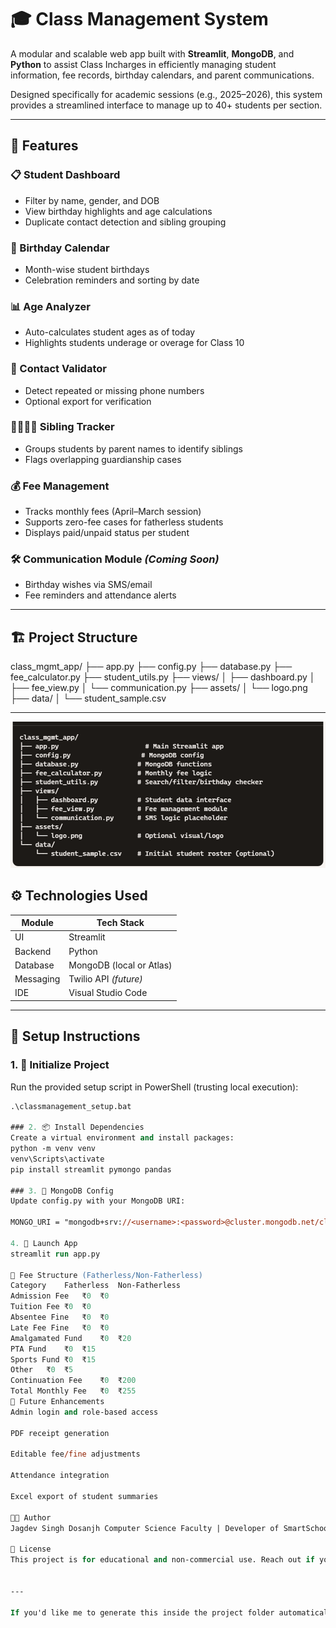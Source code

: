 # 🎓 Class Management System

A modular and scalable web app built with **Streamlit**, **MongoDB**, and **Python** to assist Class Incharges in efficiently managing student information, fee records, birthday calendars, and parent communications.

Designed specifically for academic sessions (e.g., 2025–2026), this system provides a streamlined interface to manage up to 40+ students per section.

---

## 🚀 Features

### 📋 Student Dashboard
- Filter by name, gender, and DOB
- View birthday highlights and age calculations
- Duplicate contact detection and sibling grouping

### 📅 Birthday Calendar
- Month-wise student birthdays
- Celebration reminders and sorting by date

### 📊 Age Analyzer
- Auto-calculates student ages as of today
- Highlights students underage or overage for Class 10

### 📱 Contact Validator
- Detect repeated or missing phone numbers
- Optional export for verification

### 👨‍👩‍👧‍👦 Sibling Tracker
- Groups students by parent names to identify siblings
- Flags overlapping guardianship cases

### 💰 Fee Management
- Tracks monthly fees (April–March session)
- Supports zero-fee cases for fatherless students
- Displays paid/unpaid status per student

### 🛠️ Communication Module *(Coming Soon)*
- Birthday wishes via SMS/email
- Fee reminders and attendance alerts

---

## 🏗️ Project Structure

class_mgmt_app/ ├── app.py ├── config.py ├── database.py ├── fee_calculator.py ├── student_utils.py ├── views/ │ ├── dashboard.py │ ├── fee_view.py │ └── communication.py ├── assets/ │ └── logo.png ├── data/ │ └── student_sample.csv

---
![alt text](image.png)

## ⚙️ Technologies Used

| Module       | Tech Stack        |
|--------------|-------------------|
| UI           | Streamlit         |
| Backend      | Python             |
| Database     | MongoDB (local or Atlas) |
| Messaging    | Twilio API *(future)* |
| IDE          | Visual Studio Code |

---

## 💾 Setup Instructions

### 1. 🧱 Initialize Project
Run the provided setup script in PowerShell (trusting local execution):
```ps
.\classmanagement_setup.bat

### 2. 📦 Install Dependencies
Create a virtual environment and install packages:
python -m venv venv
venv\Scripts\activate
pip install streamlit pymongo pandas

### 3. 🔗 MongoDB Config
Update config.py with your MongoDB URI:

MONGO_URI = "mongodb+srv://<username>:<password>@cluster.mongodb.net/class_mgmt"

4. 🏁 Launch App
streamlit run app.py

📅 Fee Structure (Fatherless/Non-Fatherless)
Category	Fatherless	Non-Fatherless
Admission Fee	₹0	₹0
Tuition Fee	₹0	₹0
Absentee Fine	₹0	₹0
Late Fee Fine	₹0	₹0
Amalgamated Fund	₹0	₹20
PTA Fund	₹0	₹15
Sports Fund	₹0	₹15
Other	₹0	₹5
Continuation Fee	₹0	₹200
Total Monthly Fee	₹0	₹255
📌 Future Enhancements
Admin login and role-based access

PDF receipt generation

Editable fee/fine adjustments

Attendance integration

Excel export of student summaries

👨‍🏫 Author
Jagdev Singh Dosanjh Computer Science Faculty | Developer of SmartSchoolAI tools Passionate about educational equity, modular tech systems, and scalable learning platforms.

📜 License
This project is for educational and non-commercial use. Reach out if you'd like to collaborate or extend it further!


---

If you'd like me to generate this inside the project folder automatically, I can give you a script. Or, we can move on to coding the `app.py` core interface. What next, Captain? 💻✨